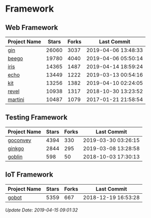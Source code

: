 # Framework

## Web Framework

| Project Name | Stars | Forks | Last Commit |
| ------------ | ----- | ----- | ----------- |
| [gin](https://github.com/gin-gonic/gin) | 26060 | 3037 | 2019-04-06 13:48:33 |
| [beego](https://github.com/astaxie/beego) | 19780 | 4040 | 2019-04-06 05:50:14 |
| [iris](https://github.com/kataras/iris) | 14365 | 1487 | 2019-04-14 18:59:24 |
| [echo](https://github.com/labstack/echo) | 13449 | 1222 | 2019-03-13 00:54:16 |
| [kit](https://github.com/go-kit/kit) | 13256 | 1382 | 2019-04-10 02:24:05 |
| [revel](https://github.com/revel/revel) | 10938 | 1317 | 2018-10-30 13:23:52 |
| [martini](https://github.com/go-martini/martini) | 10487 | 1079 | 2017-01-21 21:58:54 |

## Testing Framework

| Project Name | Stars | Forks | Last Commit |
| ------------ | ----- | ----- | ----------- |
| [goconvey](https://github.com/smartystreets/goconvey) | 4394 | 330 | 2019-03-30 03:26:15 |
| [ginkgo](https://github.com/onsi/ginkgo) | 2844 | 295 | 2019-03-08 13:28:58 |
| [goblin](https://github.com/franela/goblin) | 598 | 50 | 2018-10-03 17:30:13 |

## IoT Framework

| Project Name | Stars | Forks | Last Commit |
| ------------ | ----- | ----- | ----------- |
| [gobot](https://github.com/hybridgroup/gobot) | 5359 | 667 | 2018-12-19 16:53:28 |

*Update Date: 2019-04-15 09:01:32*